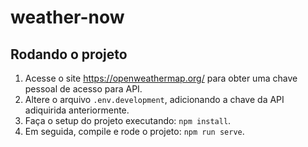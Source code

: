 # weather-now

## Rodando o projeto
1. Acesse o site https://openweathermap.org/ para obter uma chave pessoal de acesso para API.
2. Altere o arquivo `.env.development`, adicionando a chave da API adiquirida anteriormente.
3. Faça o setup do projeto executando: `npm install`.
4. Em seguida, compile e rode o projeto: `npm run serve`.
